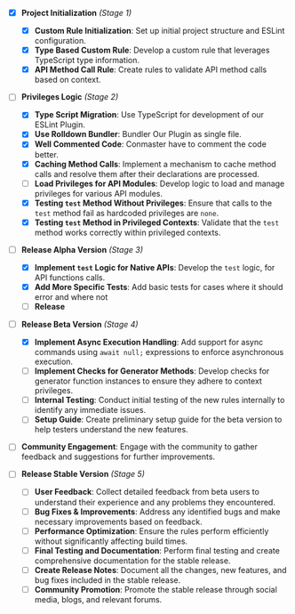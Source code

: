 - [X] **Project Initialization** *(Stage 1)*
  - [X] **Custom Rule Initialization**: Set up initial project structure and ESLint configuration.
  - [X] **Type Based Custom Rule**: Develop a custom rule that leverages TypeScript type information.
  - [X] **API Method Call Rule**: Create rules to validate API method calls based on context.

- [ ] **Privileges Logic** *(Stage 2)*
  - [X] **Type Script Migration**: Use TypeScript for development of our ESLint Plugin.
  - [X] **Use Rolldown Bundler**: Bundler Our Plugin as single file.
  - [X] **Well Commented Code**: Conmaster have to comment the code better.
  - [X] **Caching Method Calls**: Implement a mechanism to cache method calls and resolve them after their declarations are processed.
  - [ ] **Load Privileges for API Modules**: Develop logic to load and manage privileges for various API modules.
  - [X] **Testing `test` Method Without Privileges**: Ensure that calls to the `test` method fail as hardcoded privileges are `none`.
  - [X] **Testing `test` Method in Privileged Contexts**: Validate that the `test` method works correctly within privileged contexts.

- [ ] **Release Alpha Version** *(Stage 3)*
  - [X] **Implement `test` Logic for Native APIs**: Develop the `test` logic, for API functions calls.
  - [X] **Add More Specific Tests**: Add basic tests for cases where it should error and where not
  - [ ] **Release**

- [ ] **Release Beta Version** *(Stage 4)*
  - [X] **Implement Async Execution Handling**: Add support for async commands using `await null;` expressions to enforce asynchronous execution.
  - [ ] **Implement Checks for Generator Methods**: Develop checks for generator function instances to ensure they adhere to context privileges.
  - [ ] **Internal Testing**: Conduct initial testing of the new rules internally to identify any immediate issues.
  - [ ] **Setup Guide**: Create preliminary setup guide for the beta version to help testers understand the new features.
 - [ ] **Community Engagement**: Engage with the community to gather feedback and suggestions for further improvements.

 
- [ ] **Release Stable Version** *(Stage 5)*
  - [ ] **User Feedback**: Collect detailed feedback from beta users to understand their experience and any problems they encountered.
  - [ ] **Bug Fixes & Improvements**: Address any identified bugs and make necessary improvements based on feedback.
  - [ ] **Performance Optimization**: Ensure the rules perform efficiently without significantly affecting build times.
  - [ ] **Final Testing and Documentation**: Perform final testing and create comprehensive documentation for the stable release.
  - [ ] **Create Release Notes**: Document all the changes, new features, and bug fixes included in the stable release.
  - [ ] **Community Promotion**: Promote the stable release through social media, blogs, and relevant forums.
